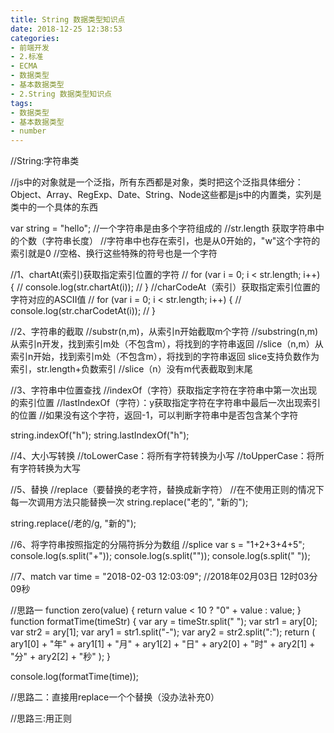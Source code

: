 ```yaml
---
title: String 数据类型知识点
date: 2018-12-25 12:38:53
categories:
- 前端开发
- 2.标准
- ECMA
- 数据类型
- 基本数据类型
- 2.String 数据类型知识点
tags:
- 数据类型
- 基本数据类型
- number
---
```


//String:字符串类

//js中的对象就是一个泛指，所有东西都是对象，类时把这个泛指具体细分：Object、Array、RegExp、Date、String、Node这些都是js中的内置类，实列是类中的一个具体的东西

var string = "hello";
//一个字符串是由多个字符组成的
//str.length 获取字符串中的个数（字符串长度）
//字符串中也存在索引，也是从0开始的，"w"这个字符的索引就是0
//空格、换行这些特殊的符号也是一个字符

//1、chartAt(索引)获取指定索引位置的字符
// for (var i = 0; i < str.length; i++) {
//   console.log(str.chartAt(i));
// }
//charCodeAt（索引）获取指定索引位置的字符对应的ASCII值
// for (var i = 0; i < str.length; i++) {
//   console.log(str.charCodetAt(i));
// }

//2、字符串的截取
//substr(n,m)，从索引n开始截取m个字符
//substring(n,m)从索引n开发，找到索引m处（不包含m），将找到的字符串返回
//slice（n,m）从索引n开始，找到索引m处（不包含m），将找到的字符串返回 slice支持负数作为索引，str.length+负数索引
//slice（n）没有m代表截取到末尾

//3、字符串中位置查找
//indexOf（字符）获取指定字符在字符串中第一次出现的索引位置
//lastIndexOf（字符）：y获取指定字符在字符串中最后一次出现索引的位置
//如果没有这个字符，返回-1，可以判断字符串中是否包含某个字符

string.indexOf("h");
string.lastIndexOf("h");

//4、大小写转换
//toLowerCase：将所有字符转换为小写
//toUpperCase：将所有字符转换为大写

//5、替换
//replace（要替换的老字符，替换成新字符）
//在不使用正则的情况下每一次调用方法只能替换一次
string.replace("老的", "新的");

string.replace(/老的/g, "新的");

//6、将字符串按照指定的分隔符拆分为数组
//splice
var s = "1+2+3+4+5";
console.log(s.split("+"));
console.log(s.split(""));
console.log(s.split(" "));

//7、match
var time = "2018-02-03 12:03:09";
//2018年02月03日 12时03分09秒

//思路一
function zero(value) {
  return value < 10 ? "0" + value : value;
}
function formatTime(timeStr) {
  var ary = timeStr.split(" ");
  var str1 = ary[0];
  var str2 = ary[1];
  var ary1 = str1.split("-");
  var ary2 = str2.split(":");
  return (
    ary1[0] +
    "年" +
    ary1[1] +
    "月" +
    ary1[2] +
    "日" +
    ary2[0] +
    "时" +
    ary2[1] +
    "分" +
    ary2[2] +
    "秒"
  );
}

console.log(formatTime(time));

//思路二：直接用replace一个个替换（没办法补充0）

//思路三:用正则
